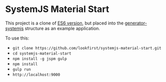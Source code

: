 # SystemJS Material Start

This project is a clone of [ES6 version](https://github.com/angular/material-start/tree/es6),
but placed into the [generator-systemjs](https://github.com/lookfirst/generator-systemjs/) 
structure as an example application.

To use this:

* `git clone https://github.com/lookfirst/systemjs-material-start.git`
* `cd systemjs-material-start`
* `npm install -g jspm gulp`
* `npm install`
* `gulp run`
* `http://localhost:9000`
